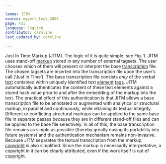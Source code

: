 ```yaml
---

lemma: JITM
source: eggert_text_2005
page: 431
language: English
contributor: caroline
last_updated_by: caroline

---
```


Just In Time Markup (JITM). The logic of it is quite simple: see Fig. 1. JITM uses stand-off [markup](markup.html) stored in any number of external tagsets. The user chooses which of them will present or interpret the base [transcription](transcription.html) file. The chosen tagsets are inserted into the transcription file upon the user’s call (‘Just In Time’). The base transcription file consists _only_ of the verbal [text](text.html) contained within uniquely identified text [element](element.html) [tags](tag.html). JITM automatically authenticates the content of these text elements against a stored hash value prior to and after the embedding of the markup into the text. The practical effect of this authentication is that JITM allows a base transcription file to be annotated or augmented with analytical or structural markup, in parallel and continuously, while retaining its textual integrity. Different or conflicting structural markups can be applied to the same base file in separate passes because they are in different stand-off files and can be applied to the base file selectively. In all of this, the base transcription file remains as simple as possible (thereby greatly easing its portability into future systems) and the authentication mechanism remains non-invasive. Because JITM separates the textual transcription from the markup, [copyright](copyright.html) is also simplified. Since the markup is necessarily interpretative, a copyright in it can be clearly attributed, even if the work itself is out of copyright.
